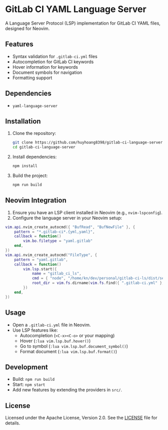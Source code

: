 # GitLab CI YAML Language Server

A Language Server Protocol (LSP) implementation for GitLab CI YAML files, designed for Neovim.

## Features
- Syntax validation for `.gitlab-ci.yml` files
- Autocompletion for GitLab CI keywords
- Hover information for keywords
- Document symbols for navigation
- Formatting support

## Dependencies
- `yaml-language-server`

## Installation
1. Clone the repository:
   ```bash
   git clone https://github.com/huyhoang8398/gitlab-ci-language-server
   cd gitlab-ci-language-server
   ```
2. Install dependencies:
   ```bash
   npm install
   ```
3. Build the project:
   ```bash
   npm run build
   ```

## Neovim Integration
1. Ensure you have an LSP client installed in Neovim (e.g., `nvim-lspconfig`).
2. Configure the language server in your Neovim setup:
```lua
vim.api.nvim_create_autocmd({ "BufRead", "BufNewFile" }, {
    pattern = "*.gitlab-ci*.{yml,yaml}",
    callback = function()
        vim.bo.filetype = "yaml.gitlab"
    end,
})
vim.api.nvim_create_autocmd("FileType", {
    pattern = "yaml.gitlab",
    callback = function()
        vim.lsp.start({
            name = "gitlab_ci_ls",
            cmd = { "node", "/home/kn/dev/personal/gitlab-ci-ls/dist/server.js", "--stdio" },
            root_dir = vim.fs.dirname(vim.fs.find({ ".gitlab-ci.yml" }, { upward = true })[1]),
        })
    end,
})
```

## Usage
- Open a `.gitlab-ci.yml` file in Neovim.
- Use LSP features like:
  - Autocompletion (`<C-x><C-o>` or your mapping)
  - Hover (`:lua vim.lsp.buf.hover()`)
  - Go to symbol (`:lua vim.lsp.buf.document_symbol()`)
  - Format document (`:lua vim.lsp.buf.format()`)

## Development
- Build: `npm run build`
- Start: `npm start`
- Add new features by extending the providers in `src/`.

## License
Licensed under the Apache License, Version 2.0. See the [LICENSE](./LICENSE) file for details.
